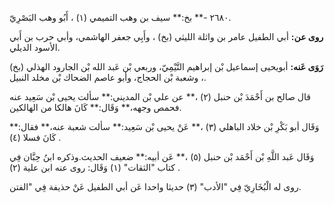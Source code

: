 ٢٦٨٠ -** بخ:** سيف بن وهب التميمي (١) ، أَبُو وهب البَصْرِيّ.

**روى عن:** أبي الطفيل عامر بن واثلة الليثي (بخ) ، وأَبِي جعفر الهاشمي، وأبي حرب بن أَبي الأسود الديلي.

**رَوَى عَنه:** أبويحيى إسماعيل بْن إبراهيم التَّيْمِيّ، وربعي بْن عَبد الله بْن الجارود الهذلي (بخ) ، وشعبة بْن الحجاج، وأبو عاصم الضحاك بْن مخلد النبيل.

قال صالح بن أَحْمَدَ بْن حنبل (٢) ،** عن علي بْن المديني:** سألت يحيى بْن سَعِيد عنه فحمص وجهه،** وَقَال:** كَانَ هالكا من الهالكين.

وَقَال أبو بَكْرِ بْن خلاد الباهلي (٣) ،** عَنْ يحيى بْن سَعِيد:** سألت شعبة عنه،** فقال:** كَانَ فسلا (٤) .

وَقَال عَبد اللَّهِ بْن أَحْمَد بْن حنبل (٥) ،** عَن أبيه:** ضعيف الحديث.وذكره ابنُ حِبَّان فِي كتاب "الثقات" (١) وَقَال: روى عنه ابن علية (٢) .

روى له الْبُخَارِيّ فِي "الأدب" (٣) حديثا واحدا عَن أبي الطفيل عَنْ حذيفة فِي "الفتن.